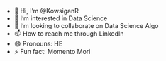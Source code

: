 - 👋 Hi, I’m @KowsiganR
- 👀 I’m interested in Data Science
- 💞️ I’m looking to collaborate on Data Science Algo
- 📫 How to reach me through LinkedIn
- 😄 Pronouns: HE
- ⚡ Fun fact: Momento Mori

<!---
KowsiganR/KowsiganR is a ✨ special ✨ repository because its `README.md` (this file) appears on your GitHub profile.
You can click the Preview link to take a look at your changes.
--->
